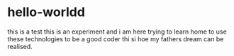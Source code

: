 # hello-worldd
this is a test 
this is an experiment and i am here trying to learn home to use these technologies to be a good coder thi si hoe my fathers dream can be realised.
